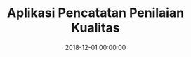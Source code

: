---
layout: inner
position: left
title: 'Aplikasi Pencatatan Penilaian Kualitas'
lead_text: 'Developed the back-end of the system and the Android app as well.'
tags: ['MySQL Database', 'PHP', 'Yii 2', 'API', 'Kotlin', 'Android SDK']
featured_image: ['/img/posts/pjb5s-1.png','/img/posts/pjb5s-2.png']
date: 2018-12-01 00:00:00
categories: ['Backend Dev','Mobile Dev']
project_link: ''
button_icon: ''
button_text: ''
order: 18
visible: 1
company: 'Self-employed'
---